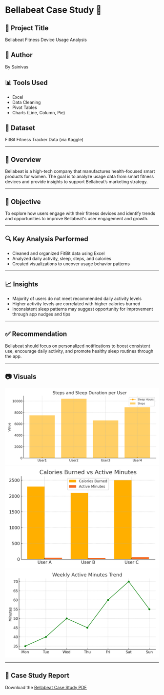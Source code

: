 # Bellabeat Case Study 💚

## 📝 Project Title
Bellabeat Fitness Device Usage Analysis

## 👤 Author
By Sainivas

## 📊 Tools Used
- Excel
- Data Cleaning
- Pivot Tables
- Charts (Line, Column, Pie)

## 📁 Dataset
FitBit Fitness Tracker Data (via Kaggle)

---

## 📌 Overview
Bellabeat is a high-tech company that manufactures health-focused smart products for women. The goal is to analyze usage data from smart fitness devices and provide insights to support Bellabeat’s marketing strategy.

---

## 🎯 Objective
To explore how users engage with their fitness devices and identify trends and opportunities to improve Bellabeat's user engagement and growth.

---

## 🔍 Key Analysis Performed
- Cleaned and organized FitBit data using Excel  
- Analyzed daily activity, sleep, steps, and calories  
- Created visualizations to uncover usage behavior patterns  

---

## 📈 Insights
- Majority of users do not meet recommended daily activity levels  
- Higher activity levels are correlated with higher calories burned  
- Inconsistent sleep patterns may suggest opportunity for improvement through app nudges and tips  

---

## ✅ Recommendation
Bellabeat should focus on personalized notifications to boost consistent use, encourage daily activity, and promote healthy sleep routines through the app.

---

## 📷 Visuals
![Daily Activity](Bellabeat_Chart1.png)  
![Calories vs Steps](Bellabeat_Chart2.png)  
![Sleep Patterns](Bellabeat_Chart3.png)

---

## 📄 Case Study Report
Download the [Bellabeat Case Study PDF](Bellabeat_Case_Study.pdf)

